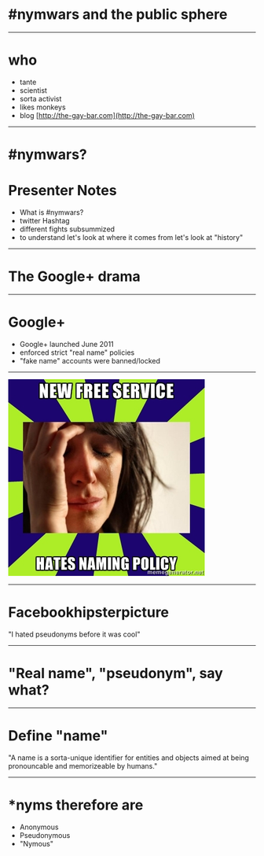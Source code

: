 # #nymwars and the public sphere

---

# who

* tante
* scientist
* sorta activist
* likes monkeys
* blog [http://the-gay-bar.com](http://the-gay-bar.com)

---

# #nymwars?

# Presenter Notes

- What is #nymwars?
- twitter Hashtag 
- different fights subsummized
- to understand let's look at where it comes from let's look at "history"

---

# The Google+ drama

---

# Google+

* Google+ launched June 2011
* enforced strict "real name" policies
* "fake name" accounts were banned/locked

---

![firstworldcry](images/firstworldcry.jpg)

---

# Facebookhipsterpicture

"I hated pseudonyms before it was cool"

---

# "Real name", "pseudonym", say what?

---

# Define "name"

"A name is a sorta-unique identifier for entities and objects aimed at being pronouncable and memorizeable by humans."

---

# \*nyms therefore are

* Anonymous
* Pseudonymous
* "Nymous"


